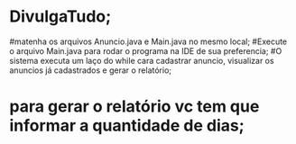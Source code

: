 # DivulgaTudo;
#matenha os arquivos Anuncio.java e Main.java no mesmo local;
#Execute o arquivo Main.java para rodar o programa na IDE de sua preferencia;
#O sistema executa um laço do while cara cadastrar anuncio, visualizar os anuncios já cadastrados e gerar o relatório;
# para gerar o relatório vc tem que informar a quantidade de dias;
